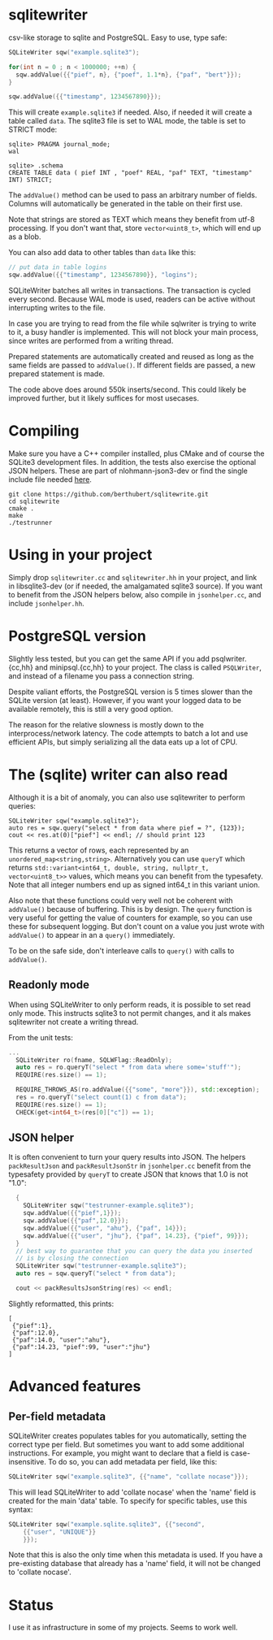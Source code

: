 # sqlitewriter
csv-like storage to sqlite and PostgreSQL. Easy to use, type safe:

```C++
SQLiteWriter sqw("example.sqlite3");

for(int n = 0 ; n < 1000000; ++n) {
  sqw.addValue({{"pief", n}, {"poef", 1.1*n}, {"paf", "bert"}});
}

sqw.addValue({{"timestamp", 1234567890}});
```

This will create `example.sqlite3` if needed. Also, if needed it will create
a table called `data`. The sqlite3 file is set to WAL mode, the table is set
to STRICT mode:

```
sqlite> PRAGMA journal_mode;
wal

sqlite> .schema
CREATE TABLE data ( pief INT , "poef" REAL, "paf" TEXT, "timestamp" INT) STRICT;
```

The `addValue()` method can be used to pass an arbitrary number of fields.
Columns will automatically be generated in the table on their first use. 

Note that strings are stored as TEXT which means they benefit from utf-8 processing. If you don't want that, store `vector<uint8_t>`, which will end up as a blob.

You can also add data to other tables than `data` like this:

```C++
// put data in table logins
sqw.addValue({{"timestamp", 1234567890}}, "logins");
```

SQLiteWriter batches all writes in transactions. The transaction is cycled
every second. Because WAL mode is used, readers can be active without
interrupting writes to the file.

In case you are trying to read from the file while sqlwriter is trying to
write to it, a busy handler is implemented. This will not block your main
process, since writes are performed from a writing thread.

Prepared statements are automatically created and reused as long as the same
fields are passed to `addValue()`. If different fields are passed, a new
prepared statement is made.

The code above does around 550k inserts/second. This could likely be
improved further, but it likely suffices for most usecases.

# Compiling
Make sure you have a C++ compiler installed, plus CMake and of course the SQLite3 development files. In addition, the tests also exercise the optional JSON helpers. These are part of nlohmann-json3-dev or find the single include file needed [here](https://github.com/nlohmann/json/releases).

```
git clone https://github.com/berthubert/sqlitewrite.git 
cd sqlitewrite
cmake .
make
./testrunner
```

# Using in your project
Simply drop `sqlitewriter.cc` and `sqlitewriter.hh` in your project, and
link in libsqlite3-dev (or if needed, the amalgamated sqlite3 source). If you want to benefit from the JSON helpers below, also compile in `jsonhelper.cc`, and include `jsonhelper.hh`.

# PostgreSQL version
Slightly less tested, but you can get the same API if you add psqlwriter.{cc,hh} and minipsql.{cc,hh} to your project. The class is called `PSQLWriter`, and instead of a filename you pass a connection string.

Despite valiant efforts, the PostgreSQL version is 5 times slower than the SQLite version (at least). However, if you want your logged data to be available remotely, this is still a very good option.

The reason for the relative slowness is mostly down to the interprocess/network latency. The code attempts to batch a lot and use efficient APIs, but simply serializing all the data eats up a lot of CPU.

# The (sqlite) writer can also read
Although it is a bit of anomaly, you can also use sqlitewriter to perform queries:

```
SQLiteWriter sqw("example.sqlite3");
auto res = sqw.query("select * from data where pief = ?", {123});
cout << res.at(0)["pief"] << endl; // should print 123
```

This returns a vector of rows, each represented by an `unordered_map<string,string>`. Alternatively you can use `queryT` which returns `std::variant<int64_t, double, string, nullptr_t, vector<uint8_t>>` values, which means you can benefit from the typesafety. Note that all integer numbers end  up as signed int64_t in this variant union.

Also note that these functions could very well not be coherent with `addValue()` because of buffering. This is by design.  The `query` function is very useful for getting the value of counters for example, so you can use these for subsequent logging. But don't count on a value you just wrote with `addValue()` to appear in an a `query()` immediately. 

To be on the safe side, don't interleave calls to `query()` with calls to `addValue()`.

## Readonly mode
When using SQLiteWriter to only perform reads, it is possible to set read only mode. This instructs sqlite3 to not permit changes, and it als makes sqlitewriter not create a writing thread.

From the unit tests:
```C++
...
  SQLiteWriter ro(fname, SQLWFlag::ReadOnly);
  auto res = ro.queryT("select * from data where some='stuff'");
  REQUIRE(res.size() == 1);

  REQUIRE_THROWS_AS(ro.addValue({{"some", "more"}}), std::exception);
  res = ro.queryT("select count(1) c from data");
  REQUIRE(res.size() == 1);
  CHECK(get<int64_t>(res[0]["c"]) == 1);
```

## JSON helper
It is often convenient to turn your query results into JSON. The helpers `packResultJson` and `packResultJsonStr` in `jsonhelper.cc` benefit from the typesafety provided by `queryT` to create JSON that knows that 1.0 is not "1.0":

```C++
  {
    SQLiteWriter sqw("testrunner-example.sqlite3");
    sqw.addValue({{"pief",1}});
    sqw.addValue({{"paf",12.0}});
    sqw.addValue({{"user", "ahu"}, {"paf", 14}});
    sqw.addValue({{"user", "jhu"}, {"paf", 14.23}, {"pief", 99}});
  }
  // best way to guarantee that you can query the data you inserted 
  // is by closing the connection
  SQLiteWriter sqw("testrunner-example.sqlite3");
  auto res = sqw.queryT("select * from data");

  cout << packResultsJsonString(res) << endl;
```

Slightly reformatted, this prints:
```
[
 {"pief":1},
 {"paf":12.0},
 {"paf":14.0, "user":"ahu"},
 {"paf":14.23, "pief":99, "user":"jhu"}
]
```

# Advanced features
## Per-field metadata
SQLiteWriter creates populates tables for you automatically, setting the correct type per field. But sometimes you want to add some additional instructions. For example, you might want to declare that a field is case-insensitive. To do so, you can add metadata per field, like this:

```C++
SQLiteWriter sqw("example.sqlite3", {{"name", "collate nocase"}});
```

This will lead SQLiteWriter to add 'collate nocase' when the 'name' field is created for the main 'data' table. To specify for specific tables, use this syntax:

```C++
SQLiteWriter sqw("example.sqlite.sqlite3", {{"second", 
    {{"user", "UNIQUE"}}
    }});
```

Note that this is also the only time when this metadata is used. If you have a pre-existing database that already has a 'name' field, it will not be changed to 'collate nocase'.


# Status
I use it as infrastructure in some of my projects. Seems to work well. 
